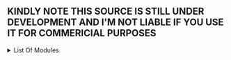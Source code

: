 ## KINDLY NOTE THIS SOURCE IS STILL UNDER DEVELOPMENT AND I'M NOT LIABLE IF YOU USE IT FOR COMMERICIAL PURPOSES

 <details>
      <summary>List Of Modules</summary>
* YAML
* Test
* Method::Signatures
* Module::Find
* XML::Bare
* Hash::Merge::Simple
* File::Slurp
* Cwd
* HTTP::Date
* Math::Round
* Scalar::Util
* Switch
* JSON
* DBI
* DBD::mysql
* Mojo::mysql
* Data::Dumper
* IO::Socket::INET
* IO::Select
* File::Basename
* Bytes::Random::Secure
* Digest::MD5
* Term::ANSIColor
* Win32::Console::ANSI
* List::Util
* HTML::Entities
* List::MoreUtils
</details>
